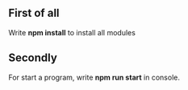 ## First of all
Write **npm install** to install all modules 
## Secondly
For start a program, write **npm run start** in console.
